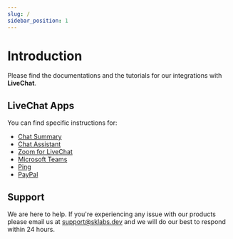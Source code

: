 ```yaml
---
slug: /
sidebar_position: 1
---
```


# Introduction

Please find the documentations and the tutorials for our integrations with **LiveChat**.

## LiveChat Apps

You can find specific instructions for:

- [Chat Summary](/livechat-apps/chat-summary)
- [Chat Assistant](/livechat-apps/chat-assistant)
- [Zoom for LiveChat](/livechat-apps/zoom-for-livechat)
- [Microsoft Teams](/livechat-apps/microsoft-teams)
- [Ping](/livechat-apps/ping)
- [PayPal](/livechat-apps/paypal)

## Support

We are here to help. If you're experiencing any issue with our products please email us at [support@sklabs.dev](mailto:support@sklabs.dev) and we will do our best to respond within 24 hours.
